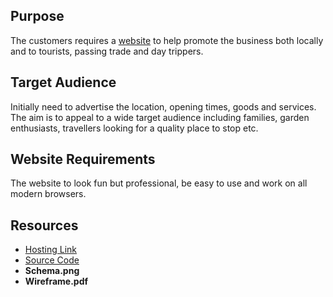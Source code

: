 ## Purpose

The customers requires a [website](https://stanstarishko.github.io/abbington-farm/) to help promote the business both locally and to tourists, passing trade and day trippers.  

## Target Audience
Initially need to advertise the location, opening times, goods and services. The aim is to appeal to a wide target audience including families, garden enthusiasts, travellers looking for a quality place to stop etc.


## Website Requirements
The website to look fun but professional, be easy to use and work on all modern browsers.

## Resources
- [Hosting Link](https://stanstarishko.github.io/abbington-farm/)
- [Source Code](https://github.com/StanStarishko/abbington-farm)
- **Schema.png**
- **Wireframe.pdf**
